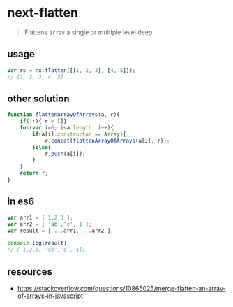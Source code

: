 # next-flatten
> Flattens `array` a single or multiple level deep.

## usage
```js
var rs = nx.flatten([[1, 2, 3], [4, 5]]); 
// [1, 2, 3, 4, 5]
```

## other solution
```js
function flattenArrayOfArrays(a, r){
    if(!r){ r = []}
    for(var i=0; i<a.length; i++){
        if(a[i].constructor == Array){
            r.concat(flattenArrayOfArrays(a[i], r));
        }else{
            r.push(a[i]);
        }
    }
    return r;
}
```

## in es6
```js
var arr1 = [ 1,2,3 ];
var arr2 = [ 'ab','c', 1 ];
var result = [ ...arr1, ...arr2 ];

console.log(result);
// [ 1,2,3, 'ab','c', 1];
```

## resources
- https://stackoverflow.com/questions/10865025/merge-flatten-an-array-of-arrays-in-javascript
